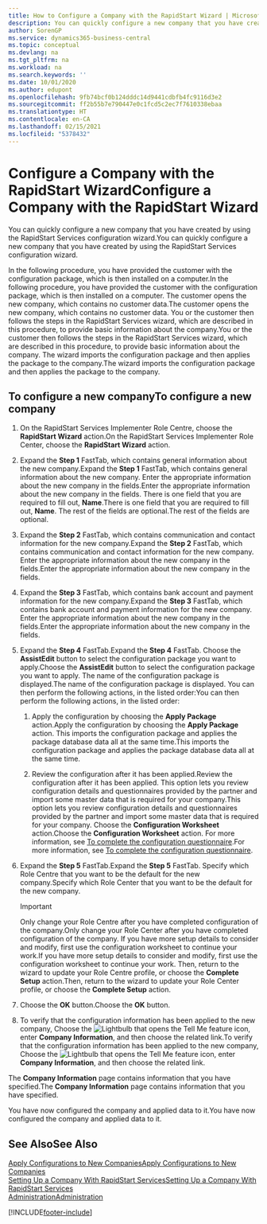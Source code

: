 ```yaml
---
title: How to Configure a Company with the RapidStart Wizard | Microsoft Docs
description: You can quickly configure a new company that you have created by using the RapidStart Services configuration wizard.
author: SorenGP
ms.service: dynamics365-business-central
ms.topic: conceptual
ms.devlang: na
ms.tgt_pltfrm: na
ms.workload: na
ms.search.keywords: ''
ms.date: 10/01/2020
ms.author: edupont
ms.openlocfilehash: 9fb74bcf0b124dddc14d9441cdbfb4fc9116d3e2
ms.sourcegitcommit: ff2b55b7e790447e0c1fcd5c2ec7f7610338ebaa
ms.translationtype: HT
ms.contentlocale: en-CA
ms.lasthandoff: 02/15/2021
ms.locfileid: "5378432"
---
```

# <a name="configure-a-company-with-the-rapidstart-wizard"></a><span data-ttu-id="5b3ba-103">Configure a Company with the RapidStart Wizard</span><span class="sxs-lookup"><span data-stu-id="5b3ba-103">Configure a Company with the RapidStart Wizard</span></span>
<span data-ttu-id="5b3ba-104">You can quickly configure a new company that you have created by using the RapidStart Services configuration wizard.</span><span class="sxs-lookup"><span data-stu-id="5b3ba-104">You can quickly configure a new company that you have created by using the RapidStart Services configuration wizard.</span></span>

<span data-ttu-id="5b3ba-105">In the following procedure, you have provided the customer with the configuration package, which is then installed on a computer.</span><span class="sxs-lookup"><span data-stu-id="5b3ba-105">In the following procedure, you have provided the customer with the configuration package, which is then installed on a computer.</span></span> <span data-ttu-id="5b3ba-106">The customer opens the new company, which contains no customer data.</span><span class="sxs-lookup"><span data-stu-id="5b3ba-106">The customer opens the new company, which contains no customer data.</span></span> <span data-ttu-id="5b3ba-107">You or the customer then follows the steps in the RapidStart Services wizard, which are described in this procedure, to provide basic information about the company.</span><span class="sxs-lookup"><span data-stu-id="5b3ba-107">You or the customer then follows the steps in the RapidStart Services wizard, which are described in this procedure, to provide basic information about the company.</span></span> <span data-ttu-id="5b3ba-108">The wizard imports the configuration package and then applies the package to the company.</span><span class="sxs-lookup"><span data-stu-id="5b3ba-108">The wizard imports the configuration package and then applies the package to the company.</span></span>  

## <a name="to-configure-a-new-company"></a><span data-ttu-id="5b3ba-109">To configure a new company</span><span class="sxs-lookup"><span data-stu-id="5b3ba-109">To configure a new company</span></span>  
1. <span data-ttu-id="5b3ba-110">On the RapidStart Services Implementer Role Centre, choose the **RapidStart Wizard** action.</span><span class="sxs-lookup"><span data-stu-id="5b3ba-110">On the RapidStart Services Implementer Role Center, choose the **RapidStart Wizard** action.</span></span>  
2. <span data-ttu-id="5b3ba-111">Expand the **Step 1** FastTab, which contains general information about the new company.</span><span class="sxs-lookup"><span data-stu-id="5b3ba-111">Expand the **Step 1** FastTab, which contains general information about the new company.</span></span> <span data-ttu-id="5b3ba-112">Enter the appropriate information about the new company in the fields.</span><span class="sxs-lookup"><span data-stu-id="5b3ba-112">Enter the appropriate information about the new company in the fields.</span></span> <span data-ttu-id="5b3ba-113">There is one field that you are required to fill out, **Name**.</span><span class="sxs-lookup"><span data-stu-id="5b3ba-113">There is one field that you are required to fill out, **Name**.</span></span> <span data-ttu-id="5b3ba-114">The rest of the fields are optional.</span><span class="sxs-lookup"><span data-stu-id="5b3ba-114">The rest of the fields are optional.</span></span>  
3. <span data-ttu-id="5b3ba-115">Expand the **Step 2** FastTab, which contains communication and contact information for the new company.</span><span class="sxs-lookup"><span data-stu-id="5b3ba-115">Expand the **Step 2** FastTab, which contains communication and contact information for the new company.</span></span> <span data-ttu-id="5b3ba-116">Enter the appropriate information about the new company in the fields.</span><span class="sxs-lookup"><span data-stu-id="5b3ba-116">Enter the appropriate information about the new company in the fields.</span></span>
4. <span data-ttu-id="5b3ba-117">Expand the **Step 3** FastTab, which contains bank account and payment information for the new company.</span><span class="sxs-lookup"><span data-stu-id="5b3ba-117">Expand the **Step 3** FastTab, which contains bank account and payment information for the new company.</span></span> <span data-ttu-id="5b3ba-118">Enter the appropriate information about the new company in the fields.</span><span class="sxs-lookup"><span data-stu-id="5b3ba-118">Enter the appropriate information about the new company in the fields.</span></span>  
5. <span data-ttu-id="5b3ba-119">Expand the **Step 4** FastTab.</span><span class="sxs-lookup"><span data-stu-id="5b3ba-119">Expand the **Step 4** FastTab.</span></span> <span data-ttu-id="5b3ba-120">Choose the **AssistEdit** button to select the configuration package you want to apply.</span><span class="sxs-lookup"><span data-stu-id="5b3ba-120">Choose the **AssistEdit** button to select the configuration package you want to apply.</span></span> <span data-ttu-id="5b3ba-121">The name of the configuration package is displayed.</span><span class="sxs-lookup"><span data-stu-id="5b3ba-121">The name of the configuration package is displayed.</span></span> <span data-ttu-id="5b3ba-122">You can then perform the following actions, in the listed order:</span><span class="sxs-lookup"><span data-stu-id="5b3ba-122">You can then perform the following actions, in the listed order:</span></span>  

    1. <span data-ttu-id="5b3ba-123">Apply the configuration by choosing the **Apply Package** action.</span><span class="sxs-lookup"><span data-stu-id="5b3ba-123">Apply the configuration by choosing the **Apply Package** action.</span></span> <span data-ttu-id="5b3ba-124">This imports the configuration package and applies the package database data all at the same time.</span><span class="sxs-lookup"><span data-stu-id="5b3ba-124">This imports the configuration package and applies the package database data all at the same time.</span></span>  

    2. <span data-ttu-id="5b3ba-125">Review the configuration after it has been applied.</span><span class="sxs-lookup"><span data-stu-id="5b3ba-125">Review the configuration after it has been applied.</span></span> <span data-ttu-id="5b3ba-126">This option lets you review configuration details and questionnaires provided by the partner and import some master data that is required for your company.</span><span class="sxs-lookup"><span data-stu-id="5b3ba-126">This option lets you review configuration details and questionnaires provided by the partner and import some master data that is required for your company.</span></span> <span data-ttu-id="5b3ba-127">Choose the **Configuration Worksheet** action.</span><span class="sxs-lookup"><span data-stu-id="5b3ba-127">Choose the **Configuration Worksheet** action.</span></span> <span data-ttu-id="5b3ba-128">For more information, see [To complete the configuration questionnaire](admin-gather-customer-setup-values.md#to-complete-the-configuration-questionnaire).</span><span class="sxs-lookup"><span data-stu-id="5b3ba-128">For more information, see [To complete the configuration questionnaire](admin-gather-customer-setup-values.md#to-complete-the-configuration-questionnaire).</span></span>  

6. <span data-ttu-id="5b3ba-129">Expand the **Step 5** FastTab.</span><span class="sxs-lookup"><span data-stu-id="5b3ba-129">Expand the **Step 5** FastTab.</span></span> <span data-ttu-id="5b3ba-130">Specify which Role Centre that you want to be the default for the new company.</span><span class="sxs-lookup"><span data-stu-id="5b3ba-130">Specify which Role Center that you want to be the default for the new company.</span></span>  

    > [!IMPORTANT]  
    >  <span data-ttu-id="5b3ba-131">Only change your Role Centre after you have completed configuration of the company.</span><span class="sxs-lookup"><span data-stu-id="5b3ba-131">Only change your Role Center after you have completed configuration of the company.</span></span> <span data-ttu-id="5b3ba-132">If you have more setup details to consider and modify, first use the configuration worksheet to continue your work.</span><span class="sxs-lookup"><span data-stu-id="5b3ba-132">If you have more setup details to consider and modify, first use the configuration worksheet to continue your work.</span></span> <span data-ttu-id="5b3ba-133">Then, return to the wizard to update your Role Centre profile, or choose the **Complete Setup** action.</span><span class="sxs-lookup"><span data-stu-id="5b3ba-133">Then, return to the wizard to update your Role Center profile, or choose the **Complete Setup** action.</span></span>

7. <span data-ttu-id="5b3ba-134">Choose the **OK** button.</span><span class="sxs-lookup"><span data-stu-id="5b3ba-134">Choose the **OK** button.</span></span>  
8. <span data-ttu-id="5b3ba-135">To verify that the configuration information has been applied to the new company, Choose the ![Lightbulb that opens the Tell Me feature](media/ui-search/search_small.png "Tell me what you want to do") icon, enter **Company Information**, and then choose the related link.</span><span class="sxs-lookup"><span data-stu-id="5b3ba-135">To verify that the configuration information has been applied to the new company, Choose the ![Lightbulb that opens the Tell Me feature](media/ui-search/search_small.png "Tell me what you want to do") icon, enter **Company Information**, and then choose the related link.</span></span>

<span data-ttu-id="5b3ba-136">The **Company Information** page contains information that you have specified.</span><span class="sxs-lookup"><span data-stu-id="5b3ba-136">The **Company Information** page contains information that you have specified.</span></span>   

<span data-ttu-id="5b3ba-137">You have now configured the company and applied data to it.</span><span class="sxs-lookup"><span data-stu-id="5b3ba-137">You have now configured the company and applied data to it.</span></span>  

## <a name="see-also"></a><span data-ttu-id="5b3ba-138">See Also</span><span class="sxs-lookup"><span data-stu-id="5b3ba-138">See Also</span></span>  
[<span data-ttu-id="5b3ba-139">Apply Configurations to New Companies</span><span class="sxs-lookup"><span data-stu-id="5b3ba-139">Apply Configurations to New Companies</span></span>](admin-apply-configuration-to-new-companies.md)  
[<span data-ttu-id="5b3ba-140">Setting Up a Company With RapidStart Services</span><span class="sxs-lookup"><span data-stu-id="5b3ba-140">Setting Up a Company With RapidStart Services</span></span>](admin-set-up-a-company-with-rapidstart.md)  
[<span data-ttu-id="5b3ba-141">Administration</span><span class="sxs-lookup"><span data-stu-id="5b3ba-141">Administration</span></span>](admin-setup-and-administration.md)


[!INCLUDE[footer-include](includes/footer-banner.md)]